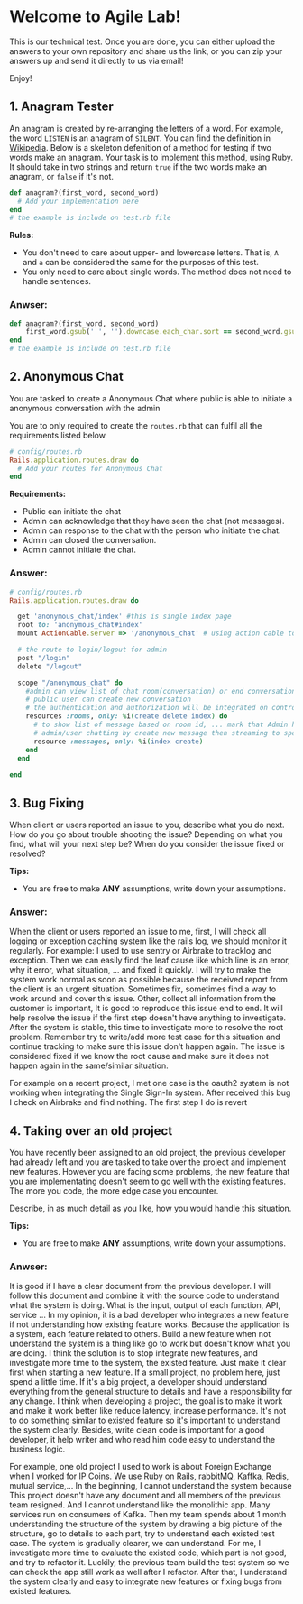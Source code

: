 # Welcome to Agile Lab!

This is our technical test. Once you are done, you can either upload the answers to your own repository and share us the link, or you can zip your answers up and send it directly to us via email!

Enjoy!

## 1. Anagram Tester

An anagram is created by re-arranging the letters of a word. For example, the word `LISTEN` is an anagram of `SILENT`.
You can find the definition in [Wikipedia](https://en.wikipedia.org/wiki/Anagram).
Below is a skeleton defenition of a method for testing if two words make an anagram. Your task is to implement this
method, using Ruby. It should take in two strings and return `true` if the two words make an anagram, or `false` if it's not.

```ruby
def anagram?(first_word, second_word)
  # Add your implementation here
end
# the example is include on test.rb file
```

**Rules:**
 - You don't need to care about upper- and lowercase letters. That is, `A` and `a` can be considered the same for the purposes of this test.
 - You only need to care about single words. The method does not need to handle sentences.
 
 

### Anwser: 

```ruby
def anagram?(first_word, second_word)
    first_word.gsub(' ', '').downcase.each_char.sort == second_word.gsub(' ', '').downcase.each_char.sort
end
# the example is include on test.rb file
```

## 2. Anonymous Chat

You are tasked to create a Anonymous Chat where public is able to initiate a anonymous conversation with the admin

You are to only required to create the `routes.rb` that can fulfil all the requirements listed below.

```ruby
# config/routes.rb
Rails.application.routes.draw do
  # Add your routes for Anonymous Chat
end

```

**Requirements:**
 - Public can initiate the chat
 - Admin can acknowledge that they have seen the chat (not messages).
 - Admin can response to the chat with the person who initiate the chat.
 - Admin can closed the conversation.
 - Admin cannot initiate the chat.

### Answer:
```ruby
# config/routes.rb
Rails.application.routes.draw do

  get 'anonymous_chat/index' #this is single index page
  root to: 'anonymous_chat#index'
  mount ActionCable.server => '/anonymous_chat' # using action cable to chat between admin and anonymous user

  # the route to login/logout for admin
  post "/login"
  delete "/logout"

  scope "/anonymous_chat" do
    #admin can view list of chat room(conversation) or end conversation
    # public user can create new conversation
    # the authentication and authorization will be integrated on controller
    resources :rooms, only: %i(create delete index) do 
      # to show list of message based on room id, ... mark that Admin have seen the chat (not messages).
      # admin/user chatting by create new message then streaming to specific chanel using action cable
      resource :messages, only: %i(index create)
    end
  end
  
end

```


## 3. Bug Fixing

When client or users reported an issue to you, describe what you do next.
How do you go about trouble shooting the issue? Depending on what you find, what will your next step be? When do you
consider the issue fixed or resolved?

**Tips:**
- You are free to make **ANY** assumptions, write down your assumptions.


### Answer:
When the client or users reported an issue to me, first, I will check all logging or exception caching system like the rails log, we should monitor it regularly. For example: I used to use sentry or Airbrake to tracklog and exception. Then we can easily find the leaf cause like which line is an error, why it error, what situation, ... and fixed it quickly. I will try to make the system work normal as soon as possible because the received report from the client is an urgent situation. Sometimes fix, sometimes find a way to work around and cover this issue. Other, collect all information from the customer is important, It is good to reproduce this issue end to end. It will help resolve the issue if the first step doesn't have anything to investigate. 
After the system is stable, this time to investigate more to resolve the root problem. Remember try to write/add more test case for this situation and continue tracking to make sure this issue don't happen again. The issue is considered fixed if we know the root cause and make sure it does not happen again in the same/similar situation.

For example on a recent project, I met one case is the oauth2 system is not working when integrating the Single Sign-In system. After received this bug I check on Airbrake and find nothing. The first step I do is revert  

## 4. Taking over an old project

You have recently been assigned to an old project, the previous developer had already left and you are tasked to take over the project and implement new features.
However you are facing some problems, the new feature that you are implementating doesn't seem to go well with the existing features.
The more you code, the more edge case you encounter.

Describe, in as much detail as you like, how you would handle this situation.

**Tips:**
- You are free to make **ANY** assumptions, write down your assumptions.


### Anwser: 

It is good if I have a clear document from the previous developer. I will follow this document and combine it with the source code to understand what the system is doing. What is the input, output of each function, API, service ... In my opinion, it is a bad developer who integrates a new feature if not understanding how existing feature works. Because the application is a system, each feature related to others. Build a new feature when not understand the system is a thing like go to work but doesn't know what you are doing. I think the solution is to stop integrate new features, and investigate more time to the system, the existed feature. Just make it clear first when starting a new feature. If a small project, no problem here, just spend a little time. If it's a big project, a developer should understand everything from the general structure to details and have a responsibility for any change. I think when developing a project, the goal is to make it work and make it work better like reduce latency, increase performance. It's not to do something similar to existed feature so it's important to understand the system clearly. Besides, write clean code is important for a good developer, it help writer and who read him code easy to understand the business logic.

For example, one old project I used to work is about Foreign Exchange when I worked for IP Coins. We use Ruby on Rails, rabbitMQ, Kaffka, Redis, mutual service,... In the beginning, I cannot understand the system because This project doesn't have any document and all members of the previous team resigned. And I cannot understand like the monolithic app. Many services run on consumers of Kafka. Then my team spends about 1 month understanding the structure of the system by drawing a big picture of the structure, go to details to each part, try to understand each existed test case. The system is gradually clearer, we can understand. For me, I investigate more time to evaluate the existed code, which part is not good, and try to refactor it. Luckily, the previous team build the test system so we can check the app still work as well after I refactor. After that, I understand the system clearly and easy to integrate new features or fixing bugs from existed features.